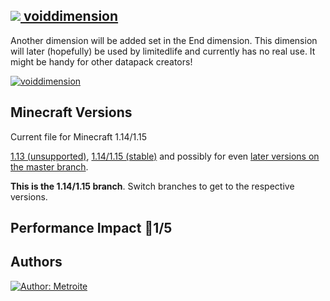 ## [<img src="https://i.imgur.com/BjfNPDg.gif"> voiddimension](https://download.metroite.de/#/home?url=https://github.com/Metroite/datapacks/tree/1.14/voiddimension&rootDirectory=false)

Another dimension will be added set in the End dimension. This dimension will later (hopefully) be used by limitedlife and currently has no real use. It might be handy for other datapack creators!

<a href="https://download.metroite.de/#/home?url=https://github.com/Metroite/datapacks/tree/1.14/voiddimension&rootDirectory=false" rel="Wow, so mystical">![voiddimension](voiddimension.png?raw=true "Wow, so mystical")</a>

## Minecraft Versions

Current file for Minecraft 1.14/1.15

[1.13 (unsupported)](https://github.com/Metroite/datapacks/tree/1.13), [1.14/1.15 (stable)](https://stable.metroite.de/) and possibly for even [later versions on the master branch](https://www.metroite.de/).

**This is the 1.14/1.15 branch**. Switch branches to get to the respective versions.

## Performance Impact &#x1F534;1/5

## Authors

<a href="https://github.com/Metroite"><img src="https://img.shields.io/badge/Author-Metroite-blue" alt="Author: Metroite"></a>
